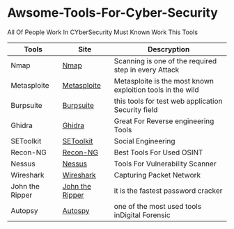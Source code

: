 
# Awsome-Tools-For-Cyber-Security
All Of People Work In CYberSecurity Must Known Work This Tools

|Tools  |Site| Descryption |
|--|--|--|
| Nmap | [Nmap](https://nmap.org/download.html)| Scanning is one of the required step in every Attack|
|Metasploite|[Metasploite](https://www.metasploit.com/get-started)|Metasploite is the most known exploition tools in the wild
|Burpsuite|[Burpsuite](https://portswigger.net/burp/communitydownload)| this tools for test web application Security field|
|Ghidra|[Ghidra](http://ghidra-sre.org)|Great For Reverse engineering Tools|
|SEToolkit|[SEToolkit](https://github.com/trustedsec/social-engineer-toolkit)|Social Engineering|
|Recon-NG|[Recon-NG](https://github.com/lanmaster53/recon-ng)|Best Tools For Used OSINT
|Nessus|[Nessus](https://www.tenable.com/products/nessus)|Tools For Vulnerability Scanner|
|Wireshark|[Wireshark](https://www.wireshark.org/download.html)|Capturing Packet Network|
|John the Ripper|[John the Ripper](https://www.openwall.com/john/)|it is the fastest password cracker|
|Autopsy|[Autospy](http://www.sleuthkit.org/autopsy/)|one of the most used tools inDigital Forensic 
